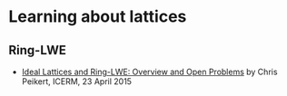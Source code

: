 # Learning about lattices

## Ring-LWE
- [Ideal Lattices and Ring-LWE: Overview and Open Problems](https://web.eecs.umich.edu/~cpeikert/pubs/slides-icerm.pdf) by Chris Peikert, ICERM, 23 April 2015
